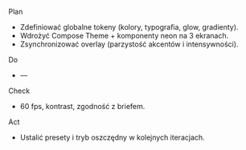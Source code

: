 Plan
- Zdefiniować globalne tokeny (kolory, typografia, glow, gradienty).
- Wdrożyć Compose Theme + komponenty neon na 3 ekranach.
- Zsynchronizować overlay (parzystość akcentów i intensywności).

Do
- —

Check
- 60 fps, kontrast, zgodność z briefem.

Act
- Ustalić presety i tryb oszczędny w kolejnych iteracjach.
